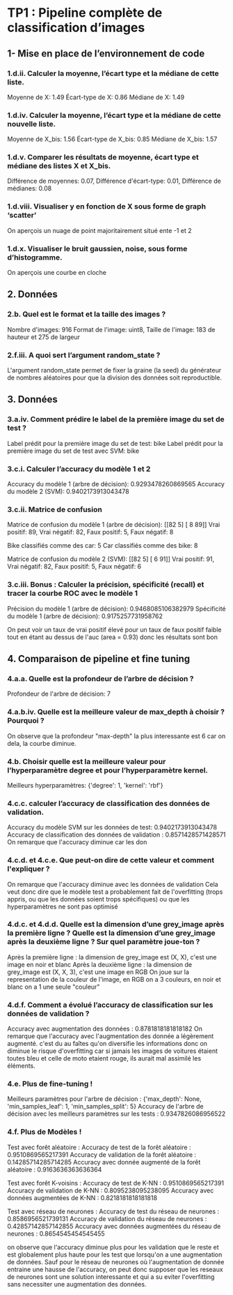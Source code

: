 # TP1 : Pipeline complète de classification d’images 

## 1- Mise en place de l’environnement de code 

### 1.d.ii. Calculer la moyenne, l’écart type et la médiane de cette liste.
Moyenne de X: 1.49
Écart-type de X: 0.86 
Médiane de X: 1.49

### 1.d.iv. Calculer la moyenne, l’écart type et la médiane de cette nouvelle liste. 
Moyenne de X_bis: 1.56
Écart-type de X_bis: 0.85
Médiane de X_bis: 1.57

### 1.d.v. Comparer les résultats de moyenne, écart type et médiane des listes X et X_bis.
Différence de moyennes: 0.07, Différence d'écart-type: 0.01, Différence de médianes: 0.08

### 1.d.viii. Visualiser y en fonction de X sous forme de graph ‘scatter’ 
On aperçois un nuage de point majoritairement situé ente -1 et 2 

### 1.d.x. Visualiser le bruit gaussien, noise, sous forme d’histogramme.
On aperçois une courbe en cloche

## 2. Données

### 2.b. Quel est le format et la taille des images ?  
Nombre d'images: 916
Format de l'image: uint8, Taille de l'image: 183 de hauteur et 275 de largeur

### 2.f.iii. A quoi sert l’argument random_state ? 
L'argument random_state permet de fixer la graine (la seed) du générateur de nombres aléatoires pour que la division des données soit reproductible.

## 3. Données

### 3.a.iv. Comment prédire le label de la première image du set de test ?
Label prédit pour la première image du set de test: bike
Label prédit pour la première image du set de test avec SVM: bike

### 3.c.i. Calculer l’accuracy du modèle 1 et 2
Accuracy du modèle 1 (arbre de décision): 0.9293478260869565
Accuracy du modèle 2 (SVM): 0.9402173913043478

### 3.c.ii. Matrice de confusion
Matrice de confusion du modèle 1 (arbre de décision):
[[82  5]
 [ 8 89]]
Vrai positif: 89, Vrai négatif: 82, Faux positif: 5, Faux négatif: 8

Bike classifiés comme des car: 5
Car classifiés comme des bike: 8

Matrice de confusion du modèle 2 (SVM):
[[82  5]
 [ 6 91]]
Vrai positif: 91, Vrai négatif: 82, Faux positif: 5, Faux négatif: 6

### 3.c.iii. Bonus : Calculer la précision, spécificité (recall) et tracer la courbe ROC avec le modèle 1 
Précision du modèle 1 (arbre de décision): 0.9468085106382979
Spécificité du modèle 1 (arbre de décision): 0.9175257731958762

On peut voir un taux de vrai positif élevé pour un taux de faux positif faible tout en étant au dessus de l'auc (area = 0.93) donc les résultats sont bon


## 4. Comparaison de pipeline et fine tuning 

### 4.a.a. Quelle est la profondeur de l’arbre de décision ? 
Profondeur de l'arbre de décision: 7

### 4.a.b.iv. Quelle est la meilleure valeur de max_depth à choisir ? Pourquoi ? 
On observe que la profondeur "max-depth" la plus interessante est 6 car on dela, la courbe diminue.

### 4.b. Choisir quelle est la meilleure valeur pour l’hyperparamètre degree et pour l’hyperparamètre kernel. 
Meilleurs hyperparamètres: {'degree': 1, 'kernel': 'rbf'}

### 4.c.c. calculer l’accuracy de classification des données de validation. 
Accuracy du modèle SVM sur les données de test: 0.9402173913043478
Accuracy de classification des données de validation : 0.8571428571428571
On remarque que l'accuracy diminue car les don

### 4.c.d. et 4.c.e. Que peut-on dire de cette valeur et comment l'expliquer ? 
On remarque que l'accuracy diminue avec les données de validation
Cela veut donc dire que le modèle test a probablement fait de l'overfitting (trops appris, ou que les données soient trops spécifiques) ou que les hyperparamètres ne sont pas optimisé

### 4.d.c. et 4.d.d. Quelle est la dimension d’une grey_image après la première ligne ? Quelle est la dimension d’une grey_image après la deuxième ligne ? Sur quel paramètre joue-ton ?  
Après la première ligne : la dimension de grey_image est (X, X), c'est une image en noir et blanc
Après la deuxième ligne : la dimension de grey_image est (X, X, 3), c'est une image en RGB
On joue sur la representation de la couleur de l'image, en RGB on a 3 couleurs, en noir et blanc on a 1 une seule "couleur"

### 4.d.f. Comment a évolué l’accuracy de classification sur les données de validation ? 
Accuracy avec augmentation des données : 0.8781818181818182
On remarque que l'accuracy avec l'augmentation des donnée a légèrement augmenté. c'est du au faîtes qu'on diversifie les informations donc on diminue le risque d'overfitting car si jamais les images de voitures étaient toutes bleu et celle de moto etaient rouge, ils aurait mal assimilé les éléments.


### 4.e. Plus de fine-tuning !
Meilleurs paramètres pour l'arbre de décision : {'max_depth': None, 'min_samples_leaf': 1, 'min_samples_split': 5}
Accuracy de l'arbre de décision avec les meilleurs paramètres sur les tests : 0.9347826086956522

### 4.f. Plus de Modèles !

Test avec forêt aléatoire :
Accuracy de test de la forêt aléatoire : 0.9510869565217391
Accuracy de validation de la forêt aléatoire : 0.14285714285714285
Accuracy avec donnée augmenté de la forêt aléatoire : 0.9163636363636364

Test avec forêt K-voisins :
Accuracy de test de K-NN : 0.9510869565217391
Accuracy de validation de K-NN : 0.8095238095238095
Accuracy avec données augmentées de K-NN : 0.8218181818181818

Test avec réseau de neurones :
Accuracy de test du réseau de neurones : 0.8586956521739131
Accuracy de validation du réseau de neurones : 0.42857142857142855
Accuracy avec données augmentées du réseau de neurones : 0.8654545454545455

on observe que l'accuracy diminue plus pour les validation que le reste et est globalement plus haute pour les test que lorsqu'on a une augmentation de données.
Sauf pour le réseau de neurones où l'augmentation de donnée entraine une hausse de l'accuracy, on peut donc supposer que les reseaux de neurones sont une solution interessante et qui a su eviter l'overfitting sans necessiter une augmentation des données.